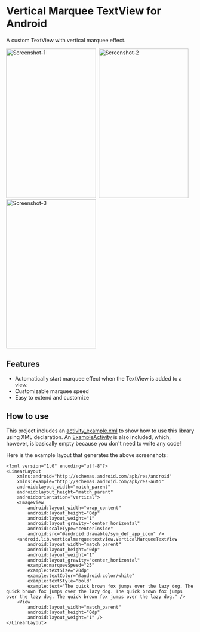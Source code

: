 Vertical Marquee TextView for Android
=====================================

A custom TextView with vertical marquee effect.

<img src="https://raw.github.com/ayltai/Android-Lib-VerticalMarqueeTextView/master/screenshots/device-2014-02-22-000150.png" width="240" height="400" alt="Screenshot-1" />&nbsp;
<img src="https://raw.github.com/ayltai/Android-Lib-VerticalMarqueeTextView/master/screenshots/device-2014-02-22-000158.png" width="240" height="400" alt="Screenshot-2" />&nbsp;
<img src="https://raw.github.com/ayltai/Android-Lib-VerticalMarqueeTextView/master/screenshots/device-2014-02-22-000208.png" width="240" height="400" alt="Screenshot-3" />

Features
--------

* Automatically start marquee effect when the TextView is added to a view.
* Customizable marquee speed
* Easy to extend and customize

How to use
----------

This project includes an [activity_example.xml](https://github.com/ayltai/Android-Lib-VerticalMarqueeTextView/blob/master/res/layout/activity_example.xml) to show how to use this library using XML declaration. An [ExampleActivity](https://github.com/ayltai/Android-Lib-VerticalMarqueeTextView/blob/master/src/android/lib/verticalmarqueetextview/ExampleActivity.java) is also included, which, however, is basically empty because you don't need to write any code!

Here is the example layout that generates the above screenshots:

    <?xml version="1.0" encoding="utf-8"?>
    <LinearLayout
        xmlns:android="http://schemas.android.com/apk/res/android"
        xmlns:example="http://schemas.android.com/apk/res-auto"
        android:layout_width="match_parent"
        android:layout_height="match_parent"
        android:orientation="vertical">
        <ImageView
            android:layout_width="wrap_content"
            android:layout_height="0dp"
            android:layout_weight="1"
            android:layout_gravity="center_horizontal"
            android:scaleType="centerInside"
            android:src="@android:drawable/sym_def_app_icon" />
        <android.lib.verticalmarqueetextview.VerticalMarqueeTextView
            android:layout_width="match_parent"
            android:layout_height="0dp"
            android:layout_weight="1"
            android:layout_gravity="center_horizontal"
            example:marqueeSpeed="25"
            example:textSize="20dp"
            example:textColor="@android:color/white"
            example:textStyle="bold"
            example:text="The quick brown fox jumps over the lazy dog. The quick brown fox jumps over the lazy dog. The quick brown fox jumps over the lazy dog. The quick brown fox jumps over the lazy dog." />
        <View
            android:layout_width="match_parent"
            android:layout_height="0dp"
            android:layout_weight="1" />
    </LinearLayout>